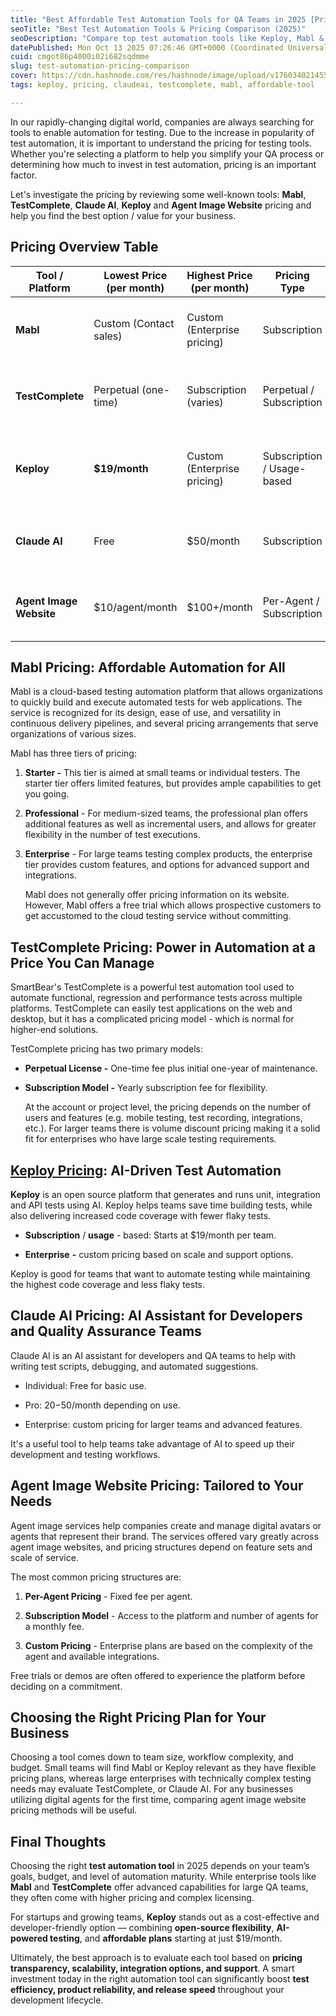 ```yaml
---
title: "Best Affordable Test Automation Tools for QA Teams in 2025 [Pricing Comparison]"
seoTitle: "Best Test Automation Tools & Pricing Comparison (2025)"
seoDescription: "Compare top test automation tools like Keploy, Mabl & TestComplete. Discover features, pricing, and find the best value tool for your QA team in 2025."
datePublished: Mon Oct 13 2025 07:26:46 GMT+0000 (Coordinated Universal Time)
cuid: cmgot86p4000i02i682sqdmme
slug: test-automation-pricing-comparison
cover: https://cdn.hashnode.com/res/hashnode/image/upload/v1760340214552/d4f70fb5-f4e3-49b2-879e-368c5ae167f4.png
tags: keploy, pricing, claudeai, testcomplete, mabl, affordable-tool

---
```


In our rapidly-changing digital world, companies are always searching for tools to enable automation for testing. Due to the increase in popularity of test automation, it is important to understand the pricing for testing tools. Whether you're selecting a platform to help you simplify your QA process or determining how much to invest in test automation, pricing is an important factor.

Let's investigate the pricing by reviewing some well-known tools: **Mabl**, **TestComplete**, **Claude AI**, **Keploy** and **Agent Image Website** pricing and help you find the best option / value for your business.

## **Pricing Overview Table**

| **Tool / Platform** | **Lowest Price (per month)** | **Highest Price (per month)** | **Pricing Type** | Key Notes |
| --- | --- | --- | --- | --- |
| **Mabl** | Custom (Contact sales) | Custom (Enterprise pricing) | Subscription | Free trial available; pricing depends on plan type |
| **TestComplete** | Perpetual (one-time) | Subscription (varies) | Perpetual / Subscription | Annual maintenance fee; team discounts available |
| **Keploy** | **$19/month** | Custom (Enterprise pricing) | Subscription / Usage-based | Most affordable option; open-source + AI testing |
| **Claude AI** | Free | $50/month | Subscription | AI assistant for developers and QA teams |
| **Agent Image Website** | $10/agent/month | $100+/month | Per-Agent / Subscription | Pricing based on number of agents and features |

## **Mabl Pricing: Affordable Automation for All**

Mabl is a cloud-based testing automation platform that allows organizations to quickly build and execute automated tests for web applications. The service is recognized for its design, ease of use, and versatility in continuous delivery pipelines, and several pricing arrangements that serve organizations of various sizes.

Mabl has three tiers of pricing:

1. **Starter -** This tier is aimed at small teams or individual testers. The starter tier offers limited features, but provides ample capabilities to get you going.
    
2. **Professional** - For medium-sized teams, the professional plan offers additional features as well as incremental users, and allows for greater flexibility in the number of test executions.
    
3. **Enterprise** - For large teams testing complex products, the enterprise tier provides custom features, and options for advanced support and integrations.
    
    Mabl does not generally offer pricing information on its website. However, Mabl offers a free trial which allows prospective customers to get accustomed to the cloud testing service without committing.
    

## **TestComplete Pricing: Power in Automation at a Price You Can Manage**

SmartBear's TestComplete is a powerful test automation tool used to automate functional, regression and performance tests across multiple platforms. TestComplete can easily test applications on the web and desktop, but it has a complicated pricing model - which is normal for higher-end solutions.

TestComplete pricing has two primary models:

* **Perpetual License -** One-time fee plus initial one-year of maintenance.
    
* **Subscription Model -** Yearly subscription fee for flexibility.
    
    At the account or project level, the pricing depends on the number of users and features (e.g. mobile testing, test recording, integrations, etc.). For larger teams there is volume discount pricing making it a solid fit for enterprises who have large scale testing requirements.
    

## [Keploy Pricing](https://keploy.io/pricing): AI-**Driven** Test Automation

**Keploy** is an open source platform that generates and runs unit, integration and API tests using AI. Keploy helps teams save time building tests, while also delivering increased code coverage with fewer flaky tests.

* **Subscription** / **usage** - based: Starts at $19/month per team.
    
* **Enterprise** **\-** custom pricing based on scale and support options.
    

Keploy is good for teams that want to automate testing while maintaining the highest code coverage and less flaky tests.

## Claude AI Pricing: AI Assistant for Developers and Quality Assurance Teams

Claude AI is an AI assistant for developers and QA teams to help with writing test scripts, debugging, and automated suggestions.

* Individual: Free for basic use.
    
* Pro: $20-$50/month depending on use.
    
* Enterprise: custom pricing for larger teams and advanced features.
    

It's a useful tool to help teams take advantage of AI to speed up their development and testing workflows.

## **Agent Image Website Pricing: Tailored to Your Needs**

Agent image services help companies create and manage digital avatars or agents that represent their brand. The services offered vary greatly across agent image websites, and pricing structures depend on feature sets and scale of service.

The most common pricing structures are:

1. **Per-Agent Pricing** - Fixed fee per agent.
    
2. **Subscription Model** - Access to the platform and number of agents for a monthly fee.
    
3. **Custom Pricing** - Enterprise plans are based on the complexity of the agent and available integrations.
    

Free trials or demos are often offered to experience the platform before deciding on a commitment.

## **Choosing the Right Pricing Plan for Your Business**

Choosing a tool comes down to team size, workflow complexity, and budget. Small teams will find Mabl or Keploy relevant as they have flexible pricing plans, whereas large enterprises with technically complex testing needs may evaluate TestComplete, or Claude AI. For any businesses utilizing digital agents for the first time, comparing agent image website pricing methods will be useful.

## **Final Thoughts**

Choosing the right **test automation tool** in 2025 depends on your team’s goals, budget, and level of automation maturity. While enterprise tools like **Mabl** and **TestComplete** offer advanced capabilities for large QA teams, they often come with higher pricing and complex licensing.

For startups and growing teams, **Keploy** stands out as a cost-effective and developer-friendly option — combining **open-source flexibility**, **AI-powered testing**, and **affordable plans** starting at just $19/month.

Ultimately, the best approach is to evaluate each tool based on **pricing transparency, scalability, integration options, and support**. A smart investment today in the right automation tool can significantly boost **test efficiency, product reliability, and release speed** throughout your development lifecycle.